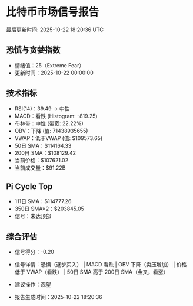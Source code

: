 # 比特币市场信号报告

最后更新时间: 2025-10-22 18:20:36 UTC

## 恐慌与贪婪指数
- 情绪值：25（Extreme Fear）
- 更新时间：2025-10-22 00:00:00

## 技术指标
- RSI(14)：39.49 → 中性
- MACD：看跌 (Histogram: -819.25)
- 布林带：中性 (带宽: 22.22%)
- OBV：下降 (值: 71438935655)
- VWAP：低于VWAP (值: $109573.65)
- 50日 SMA：$114164.33
- 200日 SMA：$108129.42
- 当前价格：$107621.02
- 当前成交量：$91.22B

## Pi Cycle Top
- 111日 SMA：$114777.26
- 350日 SMA×2：$203845.05
- 信号：未达顶部

## 综合评估
- 信号得分：-0.20
- 信号详情：恐惧（逐步买入） | MACD 看跌 | OBV 下降（卖压增加） | 价格低于 VWAP（看跌） | 50日 SMA 高于 200日 SMA（金叉，看涨）
- 建议操作：观望

- 报告生成时间：2025-10-22 18:20:36